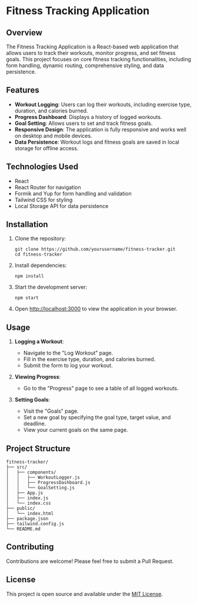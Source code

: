 # Fitness Tracking Application

## Overview

The Fitness Tracking Application is a React-based web application that allows users to track their workouts, monitor progress, and set fitness goals. This project focuses on core fitness tracking functionalities, including form handling, dynamic routing, comprehensive styling, and data persistence.

## Features

- **Workout Logging**: Users can log their workouts, including exercise type, duration, and calories burned.
- **Progress Dashboard**: Displays a history of logged workouts.
- **Goal Setting**: Allows users to set and track fitness goals.
- **Responsive Design**: The application is fully responsive and works well on desktop and mobile devices.
- **Data Persistence**: Workout logs and fitness goals are saved in local storage for offline access.

## Technologies Used

- React
- React Router for navigation
- Formik and Yup for form handling and validation
- Tailwind CSS for styling
- Local Storage API for data persistence

## Installation

1. Clone the repository:

   ```
   git clone https://github.com/yourusername/fitness-tracker.git
   cd fitness-tracker
   ```

2. Install dependencies:

   ```
   npm install
   ```

3. Start the development server:

   ```
   npm start
   ```

4. Open [http://localhost:3000](http://localhost:3000) to view the application in your browser.

## Usage

1. **Logging a Workout**:

   - Navigate to the "Log Workout" page.
   - Fill in the exercise type, duration, and calories burned.
   - Submit the form to log your workout.

2. **Viewing Progress**:

   - Go to the "Progress" page to see a table of all logged workouts.

3. **Setting Goals**:
   - Visit the "Goals" page.
   - Set a new goal by specifying the goal type, target value, and deadline.
   - View your current goals on the same page.

## Project Structure

```
fitness-tracker/
├── src/
│   ├── components/
│   │   ├── WorkoutLogger.js
│   │   ├── ProgressDashboard.js
│   │   └── GoalSetting.js
│   ├── App.js
│   ├── index.js
│   └── index.css
├── public/
│   └── index.html
├── package.json
├── tailwind.config.js
└── README.md
```

## Contributing

Contributions are welcome! Please feel free to submit a Pull Request.

## License

This project is open source and available under the [MIT License](LICENSE).
